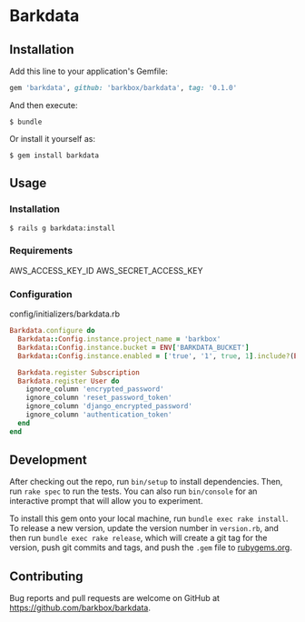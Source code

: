 # Barkdata

## Installation

Add this line to your application's Gemfile:

```ruby
gem 'barkdata', github: 'barkbox/barkdata', tag: '0.1.0'
```

And then execute:

    $ bundle

Or install it yourself as:

    $ gem install barkdata

## Usage

### Installation
    $ rails g barkdata:install

### Requirements
AWS_ACCESS_KEY_ID
AWS_SECRET_ACCESS_KEY

### Configuration

config/initializers/barkdata.rb
```ruby
Barkdata.configure do
  Barkdata::Config.instance.project_name = 'barkbox'
  Barkdata::Config.instance.bucket = ENV['BARKDATA_BUCKET']
  Barkdata::Config.instance.enabled = ['true', '1', true, 1].include?(ENV['BARKDATA_ENABLED'])

  Barkdata.register Subscription
  Barkdata.register User do
    ignore_column 'encrypted_password'
    ignore_column 'reset_password_token'
    ignore_column 'django_encrypted_password'
    ignore_column 'authentication_token'
  end
end
```

## Development

After checking out the repo, run `bin/setup` to install dependencies. Then, run `rake spec` to run the tests. You can also run `bin/console` for an interactive prompt that will allow you to experiment.

To install this gem onto your local machine, run `bundle exec rake install`. To release a new version, update the version number in `version.rb`, and then run `bundle exec rake release`, which will create a git tag for the version, push git commits and tags, and push the `.gem` file to [rubygems.org](https://rubygems.org).

## Contributing

Bug reports and pull requests are welcome on GitHub at https://github.com/barkbox/barkdata.
